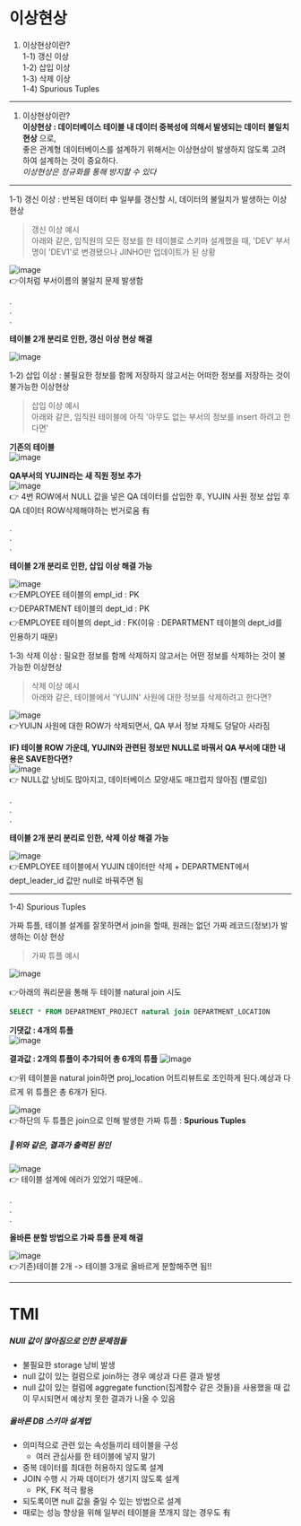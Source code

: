 # 이상현상
1. 이상현상이란?  
   1-1) 갱신 이상  
   1-2) 삽입 이상  
   1-3) 삭제 이상  
   1-4) Spurious Tuples  

***
   

 1. 이상현상이란?  
**이상현상 : 데이터베이스 테이블 내 데이터 중복성에 의해서 발생되는 데이터 불일치 현상** 으로,  
좋은 관계형 데이터베이스를 설계하기 위해서는 이상현상이 발생하지 않도록 고려하여 설계하는 것이 중요하다.  
*이상현상은 정규화를 통해 방지할 수 있다*


***




1-1) 갱신 이상 : 반복된 데이터 中 일부를 갱신할 시, 데이터의 불일치가 발생하는 이상현상  
>갱신 이상 예시  
>아래와 같은, 임직원의 모든 정보를 한 테이블로 스키마 설계했을 때, 'DEV' 부서명이 'DEV1'로 변경됐으나 JINHO만 업데이트가 된 상황  

![image](https://github.com/mithzinf/DB-Study/assets/124668883/aeb89c8a-dc5f-4041-a5fa-1412c68dba84)  
👉이처럼 부서이름의 불일치 문제 발생함  



.  
.  
.  


**테이블 2개 분리로 인한, 갱신 이상 현상 해결**  

![image](https://github.com/mithzinf/DB-Study/assets/124668883/e65bc131-607a-4db9-83ff-b3765693ef3e)  




1-2) 삽입 이상 : 불필요한 정보를 함께 저장하지 않고서는 어떠한 정보를 저장하는 것이 불가능한 이상현상  
>삽입 이상 예시    
>아래와 같은, 임직원 테이블에 아직 '아무도 없는 부서의 정보를 insert 하려고 한다면'    



**기존의 테이블**  
![image](https://github.com/mithzinf/DB-Study/assets/124668883/353e2757-3f30-459c-b910-4c994102631d)  


**QA부서의 YUJIN라는 새 직원 정보 추가**    
![image](https://github.com/mithzinf/DB-Study/assets/124668883/4a57873b-59ad-4e7a-bf92-8c6b81003492)   
👉 4번 ROW에서 NULL 값을 넣은 QA 데이터를 삽입한 후, YUJIN 사원 정보 삽입 후 QA 데이터 ROW삭제해야하는 번거로움 有  

.  
.  
.  

**테이블 2개 분리로 인한, 삽입 이상 해결 가능**  

![image](https://github.com/mithzinf/DB-Study/assets/124668883/71ce10e9-eff1-4449-90e7-793159fc607a)   
👉EMPLOYEE 테이블의 empl_id : PK  
👉DEPARTMENT 테이블의 dept_id : PK  
👉EMPLOYEE 테이블의 dept_id : FK(이유 : DEPARTMENT 테이블의 dept_id를 인용하기 때문)  



1-3) 삭제 이상 : 필요한 정보를 함께 삭제하지 않고서는 어떤 정보를 삭제하는 것이 불가능한 이상현상  
>삭제 이상 예시    
>아래와 같은, 테이블에서 'YUJIN' 사원에 대한 정보를 삭제하려고 한다면?  


![image](https://github.com/mithzinf/DB-Study/assets/124668883/74c68b91-77fd-4c8b-9e87-4177c150610e)    
👉YUIJN 사원에 대한 ROW가 삭제되면서, QA 부서 정보 자체도 덩달아 사라짐  


**IF) 테이블 ROW 가운데, YUJIN와 관련된 정보만 NULL로 바꿔서 QA 부서에 대한 내용은 SAVE한다면?**  
![image](https://github.com/mithzinf/DB-Study/assets/124668883/6a47157d-dce0-4295-96e2-875ba6cf9ef2)  
👉 NULL값 낭비도 많아지고, 데이터베이스 모양새도 매끄럽지 않아짐 (별로임)  



.  
.  
.  


**테이블 2개 분리 분리로 인한, 삭제 이상 해결 가능**    

![image](https://github.com/mithzinf/DB-Study/assets/124668883/b3114d18-e234-4dca-a0c3-b96aeb80b6a4)    
👉EMPLOYEE 테이블에서 YUJIN 데이터만 삭제 + DEPARTMENT에서 dept_leader_id 값만 null로 바꿔주면 됨  



***




1-4) Spurious Tuples  

가짜 튜플, 테이블 설계를 잘못하면서 join을 할때, 원래는 없던 가짜 레코드(정보)가 발생하는 이상 현상    
> 가짜 튜플 예시  


![image](https://github.com/mithzinf/DB-Study/assets/124668883/f6bf0ae9-3a27-41d6-8b2f-8b44d909047f)    


👉아래의 쿼리문을 통해 두 테이블 natural join 시도  

```sql
SELECT * FROM DEPARTMENT_PROJECT natural join DEPARTMENT_LOCATION
```



**기댓값 : 4개의 튜플**    
![image](https://github.com/mithzinf/DB-Study/assets/124668883/69696ba8-9158-433f-b681-25b6bb4c7b89)  



**결과값 : 2개의 튜플이 추가되어 총 6개의 튜플**
![image](https://github.com/mithzinf/DB-Study/assets/124668883/b238a315-6038-41a2-9df4-1284ebf021ee)  

👉위 테이블을 natural join하면 proj_location 어트리뷰트로 조인하게 된다.예상과 다르게 위 튜플은 총 6개가 된다.  


![image](https://github.com/mithzinf/DB-Study/assets/124668883/e8e70c97-ac93-43a6-915e-7dfa40ecd343)  
👉하단의 두 튜플은 join으로 인해 발생한 가짜 튜플 : **Spurious Tuples**  



##### 🤯위와 같은, 결과가 출력된 원인    

![image](https://github.com/mithzinf/DB-Study/assets/124668883/15d474d8-23e6-4c8e-8d99-bee4b6103172)  
👉 테이블 설계에 에러가 있었기 때문에..



.  
.  
.  


**올바른 분할 방법으로 가짜 튜플 문제 해결**    

![image](https://github.com/mithzinf/DB-Study/assets/124668883/69776860-8f19-4451-b50d-80d9acd97105)  
👉기존)테이블 2개 -> 테이블 3개로 올바르게 분할해주면 됨!!  



***

# TMI  
##### NUll 값이 많아짐으로 인한 문제점들  
- 불필요한 storage 낭비 발생
- null 값이 있는 컬럼으로 join하는 경우 예상과 다른 결과 발생  
- null 값이 있는 컬럼에 aggregate function(집계함수 같은 것들)을 사용했을 때 값이 무시되면서 예상치 못한 결과가 나올 수 있음    




##### 올바른 DB 스키마 설계법   
- 의미적으로 관련 있는 속성들끼리 테이블을 구성  
  - 여러 관심사를 한 테이블에 넣지 말기  
- 중복 데이터를 최대한 허용하지 않도록 설계  
- JOIN 수행 시 가짜 데이터가 생기지 않도록 설계  
  - PK, FK 적극 활용  
- 되도록이면 null 값을 줄일 수 있는 방법으로 설계  
- 때로는 성능 향상을 위해 일부러 테이블을 쪼개지 않는 경우도 有
    
